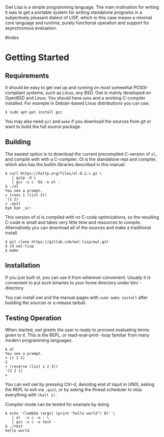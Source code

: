Owl Lisp is a simple programming language. The main motivation for writing it
was to get a portable system for writing standalone programs in a subjectively
pleasant dialect of LISP, which in this case means a minimal core language and
runtime, purely functional operation and support for asynchronous evaluation.

#index

# Getting Started

## Requirements

It should be easy to get owl up and running on most somewhat POSIX-compliant
systems, such as Linux, any BSD. Owl is mainly developed on OpenBSD and Linux.
You should have `make` and a working C-compiler installed. For example in
Debian-based Linux distributions you can use:

```
$ sudo apt-get install gcc
```

You may also need `git` and `make` if you download the sources from git or
want to build the full source package.


## Building

The easiest option is to download the current precompiled C-version of `ol`,
and compile with with a C-compiler. Ol is the standalone repl and compiler,
which also has the builtin libraries described in this manual.

```
$ curl https://haltp.org/files/ol-0.2.c.gz \
   | gzip -d \
   | gcc -x c -O2 -o ol -
$ ./ol
You see a prompt.
> (cons 1 (list 2))
'(1 2)
> ,quit
bye bye _o/~
```

This version of ol is compiled with no C-code optimizations, so the resulting
C-code is small and takes very little time and resources to compile.
Alternatively you can download all of the sources and make a traditional
install.

```
$ git clone https://gitlab.com/owl-lisp/owl.git
$ cd owl-lisp
$ make
```

## Installation

If you just built ol, you can use it from wherever convenient. Usually it is
convenient to put such binaries to your home directory under bin/ -directory.

You can install owl and the manual pages with `sudo make install` after building
the sources or a release tarball.


## Testing Operation

When started, owl greets the user is ready to proceed evaluating terms given to
it. This is the REPL, or read-eval-print -loop familiar from many modern
programming languages.

```
$ ol
You see a prompt.
> (+ 1 2)
3
> (reverse (list 1 2 3))
'(3 2 1)
>
```

You can exit owl by pressing Ctrl-d, denoting end of input in UNIX, asking the
REPL to exit via `,quit`, or by asking the thread scheduler to stop everything with
`(halt 1)`.

Compiler mode can be tested for example by doing

```
$ echo '(lambda (args) (print "hello world") 0)' \
   | ol  -x c -o - \
   | gcc -x c -o test -
$ ./test
hello world
```
